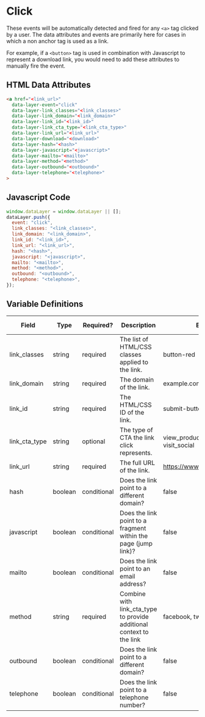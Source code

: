 # Click

These events will be automatically detected and fired for any `<a>` tag clicked by a user. The data attributes and events are primarily here for cases in which a non anchor tag is used as a link. 

For example, if a `<button>` tag is used in combination with Javascript to represent a download link, you would need to add these attributes to manually fire the event.

## HTML Data Attributes

```html
<a href="<link_url>"
  data-layer-event="click"
  data-layer-link_classes="<link_classes>"
  data-layer-link_domain="<link_domain>"
  data-layer-link_id="<link_id>"
  data-layer-link_cta_type="<link_cta_type>"
  data-layer-link_url="<link_url>"
  data-layer-download="<download>"
  data-layer-hash="<hash>"
  data-layer-javascript="<javascript>"
  data-layer-mailto="<mailto>"
  data-layer-method="<method>"
  data-layer-outbound="<outbound>"
  data-layer-telephone="<telephone>"
>
```

## Javascript Code

```js
window.dataLayer = window.dataLayer || [];
dataLayer.push({
  event: "click",
  link_classes: "<link_classes>",
  link_domain: "<link_domain>",
  link_id: "<link_id>",
  link_url: "<link_url>",
  hash: "<hash>",
  javascript: "<javascript>",
  mailto: "<mailto>",
  method: "<method>",
  outbound: "<outbound>",
  telephone: "<telephone>",
});
```

## Variable Definitions

|Field|Type|Required?|Description|Example|Pattern|Min Length|Max Length|Minimum|Maximum|Multiple Of|
| --- | --- | --- | --- | --- | --- | --- | --- | --- | --- | --- |
|link_classes|string|required|The list of HTML/CSS classes applied to the link.|button-red|
|link_domain|string|required|The domain of the link.|example.com|
|link_id|string|required|The HTML/CSS ID of the link.|submit-button|
|link_cta_type|string|optional|The type of CTA the link click represents.|view_product, generate_lead, visit_social|
|link_url|string|required|The full URL of the link.|https://www.example.com/form|
|hash|boolean|conditional|Does the link point to a different domain?|false|
|javascript|boolean|conditional|Does the link point to a fragment within the page (jump link)?|false|
|mailto|boolean|conditional|Does the link point to an email address?|false|
|method|string|required|Combine with link_cta_type to provide additional context to the link|facebook, twitter|
|outbound|boolean|conditional|Does the link point to a different domain?|false|
|telephone|boolean|conditional|Does the link point to a telephone number?|false|